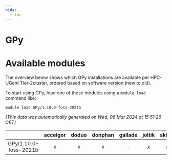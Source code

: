 ```yaml
---
hide:
  - toc
---
```


GPy
===

# Available modules


The overview below shows which GPy installations are available per HPC-UGent Tier-2cluster, ordered based on software version (new to old).

To start using GPy, load one of these modules using a `module load` command like:

```shell
module load GPy/1.10.0-foss-2021b
```

*(This data was automatically generated on Wed, 06 Mar 2024 at 15:51:26 CET)*  

| |accelgor|doduo|donphan|gallade|joltik|skitty|
| :---: | :---: | :---: | :---: | :---: | :---: | :---: |
|GPy/1.10.0-foss-2021b|x|x|x|-|x|x|

